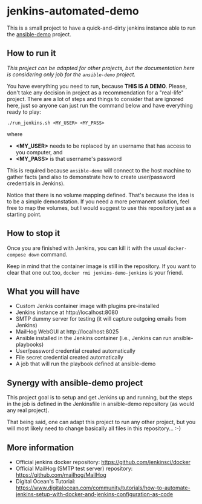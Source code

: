 # jenkins-automated-demo

This is a small project to have a quick-and-dirty jenkins instance able to run the [ansible-demo](https://github.com/otaviokr/ansible-demo) project.

## How to run it

*This project can be adapted for other projects, but the documentation here is considering only job for the `ansible-demo` project.*

You have everything you need to run, because **THIS IS A DEMO**. Please, don't take any decision in project as a recommendation for a "real-life" project. There are a lot of steps and things to consider that are ignored here, just so anyone can just run the command below and have everything ready to play:

```shell
./run_jenkins.sh <MY_USER> <MY_PASS>
```

where
- **<MY_USER>** needs to be replaced by an username that has access to you computer, and
- **<MY_PASS>** is that username's password

This is required because `ansible-demo` will connect to the host machine to gather facts (and also to demonstrate how to create user/password credentials in Jenkins).

Notice that there is no volume mapping defined. That's because the idea is to be a simple demonstation. If you need a more permanent solution, feel free to map the volumes, but I would suggest to use this repository just as a starting point.

## How to stop it

Once you are finished with Jenkins, you can kill it with the usual `docker-compose down` command.

Keep in mind that the container image is still in the repository. If you want to clear that one out too, `docker rmi jenkins-demo-jenkins` is your friend.

## What you will have

- Custom Jenkis container image with plugins pre-installed
- Jenkins instance at http://localhost:8080
- SMTP dummy server for testing (it will capture outgoing emails from Jenkins)
- MailHog WebGUI at http://localhost:8025
- Ansible installed in the Jenkins container (i.e., Jenkins can run ansible-playbooks)
- User/password credential created automatically
- File secret credential created automatically
- A job that will run the playbook defined at ansible-demo

## Synergy with ansible-demo project

This project goal is to setup and get Jenkins up and running, but the steps in the job is defined in the Jenkinsfile in ansible-demo repository (as would any real project).

That being said, one can adapt this project to run any other project, but you will most likely need to change basically all files in this repository... :-)

## More information

- Official jenkins docker repository: https://github.com/jenkinsci/docker
- Official MailHog (SMTP test server) repository: https://github.com/mailhog/MailHog
- Digital Ocean's Tutorial: https://www.digitalocean.com/community/tutorials/how-to-automate-jenkins-setup-with-docker-and-jenkins-configuration-as-code
